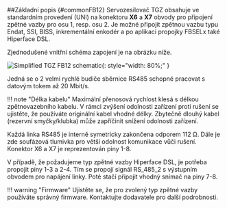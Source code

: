 ##Základní popis {#commonFB12}
Servozesilovač TGZ obsahuje ve standardním provedení (UNI) na konektoru **X6** a **X7** obvody pro připojení zpětné vazby pro osu 1, resp. osu 2.
Je možné připojit zpětnou vazbu typu Endat, SSI, BISS, inkrementální enkodér a po aplikaci propojky FBSELx také Hiperface DSL.   

Zjednodušené vnitřní schéma zapojení je na obrázku níže.

![Simplified TGZ FB12 schematic](../../common/img/FB12internals.svg){: style="width: 80%;" }

Jedná se o 2 velmi rychlé budiče sběrnice RS485 schopné pracovat s datovým tokem až 20 Mbit/s.

!!! note "Délka kabelu"
	Maximální přenosová rychlost klesá s délkou zpětnovazebního kabelu.
	V rámci zvýšení odolnosti zařízení proti rušení se ujistěte, že používáte originální kabel vhodné délky.
	Zbytečně dlouhý kabel (rezervní smyčky/klubka) může zapříčinit snížení odolnosti zařízení.

Každá linka RS485 je interně symetricky zakončena odporem 112 Ω.
Dále je zde soufázová tlumivka pro větší odolnost komunikace vůči rušení.
Konektor X6 a X7 je reprezentován piny 1-8.   

V případě, že požadujeme typ zpětné vazby Hiperface DSL, je potřeba propojit piny 1-3 a 2-4.
Tím se propojí signál RS_485_2 s výstupním obvodem pro napájení linky.
Poté stačí připojit vhodný snímač na piny 7-8.   

!!! warning "Firmware"
	Ujistěte se, že pro zvolený typ zpětné vazby používáte správný firmware.
	Kontaktujte dodavatele pro další podrobnosti.